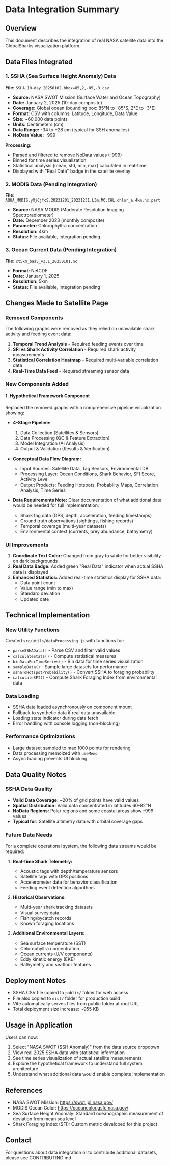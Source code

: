 # Data Integration Summary

## Overview

This document describes the integration of real NASA satellite data into the GlobalSharks visualization platform.

## Data Files Integrated

### 1. SSHA (Sea Surface Height Anomaly) Data

**File:** `SSHA.10-day.20250102.bbox=85,2,-85,-3.csv`

- **Source:** NASA SWOT Mission (Surface Water and Ocean Topography)
- **Date:** January 2, 2025 (10-day composite)
- **Coverage:** Global ocean (bounding box: 85°N to -85°S, 2°E to -3°E)
- **Format:** CSV with columns: Latitude, Longitude, Data Value
- **Size:** ~60,000 data points
- **Units:** Centimeters (cm)
- **Data Range:** -34 to +28 cm (typical for SSH anomalies)
- **NoData Value:** -999

**Processing:**

- Parsed and filtered to remove NoData values (-999)
- Binned for time series visualization
- Statistical analysis (mean, std, min, max) calculated in real-time
- Displayed with "Real Data" badge in the satellite overlay

### 2. MODIS Data (Pending Integration)

**File:** `AQUA_MODIS.yXjCjfcS.20231201_20231231.L3m.MO.CHL.chlor_a.4km.nc.part`

- **Source:** NASA MODIS (Moderate Resolution Imaging Spectroradiometer)
- **Date:** December 2023 (monthly composite)
- **Parameter:** Chlorophyll-a concentration
- **Resolution:** 4km
- **Status:** File available, integration pending

### 3. Ocean Current Data (Pending Integration)

**File:** `ct5km_baa5_v3.1_20250101.nc`

- **Format:** NetCDF
- **Date:** January 1, 2025
- **Resolution:** 5km
- **Status:** File available, integration pending

## Changes Made to Satellite Page

### Removed Components

The following graphs were removed as they relied on unavailable shark activity and feeding event data:

1. **Temporal Trend Analysis** - Required feeding events over time
2. **SFI vs Shark Activity Correlation** - Required shark activity measurements
3. **Statistical Correlation Heatmap** - Required multi-variable correlation data
4. **Real-Time Data Feed** - Required streaming sensor data

### New Components Added

#### 1. Hypothetical Framework Component

Replaced the removed graphs with a comprehensive pipeline visualization showing:

- **4-Stage Pipeline:**

  1. Data Collection (Satellites & Sensors)
  2. Data Processing (QC & Feature Extraction)
  3. Model Integration (AI Analysis)
  4. Output & Validation (Results & Verification)

- **Conceptual Data Flow Diagram:**

  - Input Sources: Satellite Data, Tag Sensors, Environmental DB
  - Processing Layer: Ocean Conditions, Shark Behavior, SFI Score, Activity Level
  - Output Products: Feeding Hotspots, Probability Maps, Correlation Analysis, Time Series

- **Data Requirements Note:**
  Clear documentation of what additional data would be needed for full implementation:
  - Shark tag data (GPS, depth, acceleration, feeding timestamps)
  - Ground truth observations (sightings, fishing records)
  - Temporal coverage (multi-year datasets)
  - Environmental context (currents, prey abundance, bathymetry)

### UI Improvements

1. **Coordinate Text Color:** Changed from gray to white for better visibility on dark backgrounds
2. **Real Data Badge:** Added green "Real Data" indicator when actual SSHA data is displayed
3. **Enhanced Statistics:** Added real-time statistics display for SSHA data:
   - Data point count
   - Value range (min to max)
   - Standard deviation
   - Updated date

## Technical Implementation

### New Utility Functions

Created `src/utils/dataProcessing.js` with functions for:

- `parseSSHAData()` - Parse CSV and filter valid values
- `calculateStats()` - Compute statistical measures
- `binDataForTimeSeries()` - Bin data for time series visualization
- `sampleData()` - Sample large datasets for performance
- `sshaToHotspotProbability()` - Convert SSHA to foraging probability
- `calculateSFI()` - Compute Shark Foraging Index from environmental data

### Data Loading

- SSHA data loaded asynchronously on component mount
- Fallback to synthetic data if real data unavailable
- Loading state indicator during data fetch
- Error handling with console logging (non-blocking)

### Performance Optimizations

- Large dataset sampled to max 1000 points for rendering
- Data processing memoized with `useMemo`
- Async loading prevents UI blocking

## Data Quality Notes

### SSHA Data Quality

- **Valid Data Coverage:** ~20% of grid points have valid values
- **Spatial Distribution:** Valid data concentrated in latitudes 60-82°N
- **NoData Regions:** Polar regions and some coastal areas show -999 values
- **Typical for:** Satellite altimetry data with orbital coverage gaps

### Future Data Needs

For a complete operational system, the following data streams would be required:

1. **Real-time Shark Telemetry:**

   - Acoustic tags with depth/temperature sensors
   - Satellite tags with GPS positions
   - Accelerometer data for behavior classification
   - Feeding event detection algorithms

2. **Historical Observations:**

   - Multi-year shark tracking datasets
   - Visual survey data
   - Fishing/bycatch records
   - Known foraging locations

3. **Additional Environmental Layers:**
   - Sea surface temperature (SST)
   - Chlorophyll-a concentration
   - Ocean currents (U/V components)
   - Eddy kinetic energy (EKE)
   - Bathymetry and seafloor features

## Deployment Notes

- SSHA CSV file copied to `public/` folder for web access
- File also copied to `dist/` folder for production build
- Vite automatically serves files from public folder at root URL
- Total deployment size increase: ~955 KB

## Usage in Application

Users can now:

1. Select "NASA SWOT (SSH Anomaly)" from the data source dropdown
2. View real 2025 SSHA data with statistical information
3. See time series visualization of actual satellite measurements
4. Explore the hypothetical framework to understand full system architecture
5. Understand what additional data would enable complete implementation

## References

- NASA SWOT Mission: https://swot.jpl.nasa.gov/
- MODIS Ocean Color: https://oceancolor.gsfc.nasa.gov/
- Sea Surface Height Anomaly: Standard oceanographic measurement of deviation from mean sea level
- Shark Foraging Index (SFI): Custom metric developed for this project

## Contact

For questions about data integration or to contribute additional datasets, please see CONTRIBUTING.md
